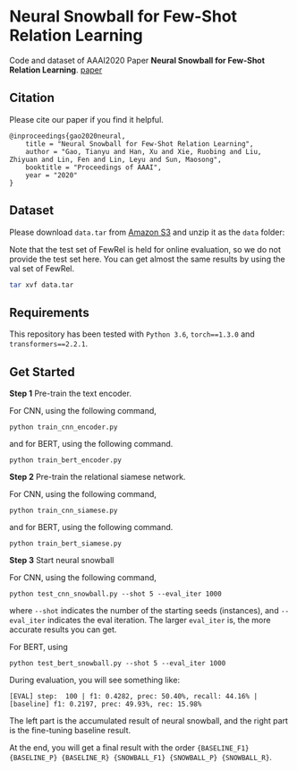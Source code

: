 # Neural Snowball for Few-Shot Relation Learning

Code and dataset of AAAI2020 Paper **Neural Snowball for Few-Shot Relation Learning**. [paper](https://arxiv.org/pdf/1908.11007.pdf)

## Citation

Please cite our paper if you find it helpful.

```
@inproceedings{gao2020neural,
    title = "Neural Snowball for Few-Shot Relation Learning",
    author = "Gao, Tianyu and Han, Xu and Xie, Ruobing and Liu, Zhiyuan and Lin, Fen and Lin, Leyu and Sun, Maosong",
    booktitle = "Proceedings of AAAI",
    year = "2020"
}
```

## Dataset

Please download `data.tar` from [Amazon S3](https://thunlp.s3.cn-north-1.amazonaws.com.cn/neural_snowball/distant.json) and unzip it as the `data` folder:

Note that the test set of FewRel is held for online evaluation, so we do not provide the test set here. You can get almost the same results by using the val set of FewRel.

```bash
tar xvf data.tar
```

## Requirements

This repository has been tested with `Python 3.6`, `torch==1.3.0` and `transformers==2.2.1`.

## Get Started

**Step 1** Pre-train the text encoder.

For CNN, using the following command,
```
python train_cnn_encoder.py
```

and for BERT, using the following command.
```
python train_bert_encoder.py
```

**Step 2** Pre-train the relational siamese network.

For CNN, using the following command,
```
python train_cnn_siamese.py
```

and for BERT, using the following command.
```
python train_bert_siamese.py
```

**Step 3** Start neural snowball

For CNN, using the following command,
```
python test_cnn_snowball.py --shot 5 --eval_iter 1000
```

where `--shot` indicates the number of the starting seeds (instances), and `--eval_iter` indicates the eval iteration. The larger `eval_iter` is, the more accurate results you can get.

For BERT, using
```
python test_bert_snowball.py --shot 5 --eval_iter 1000
```

During evaluation, you will see something like:

```
[EVAL] step:  100 | f1: 0.4282, prec: 50.40%, recall: 44.16% | [baseline] f1: 0.2197, prec: 49.93%, rec: 15.98%
```

The left part is the accumulated result of neural snowball, and the right part is the fine-tuning baseline result.

At the end, you will get a final result with the order `{BASELINE_F1} {BASELINE_P} {BASELINE_R} {SNOWBALL_F1} {SNOWBALL_P} {SNOWBALL_R}`.

